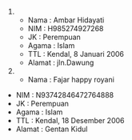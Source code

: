 1. - Nama   : Ambar Hidayati
   - NIM    : H985274927268
   - JK     : Perempuan
   - Agama  : Islam
   - TTL    : Kendal, 8 Januari 2006
   - Alamat : jln.Dawung

 2. - Nama   : Fajar happy royani
- NIM      : N93742846472764888
- JK       : Perempuan
- Agama    : Islam
- TTL      : Kendal, 18 Desember 2006
- Alamat   : Gentan Kidul
